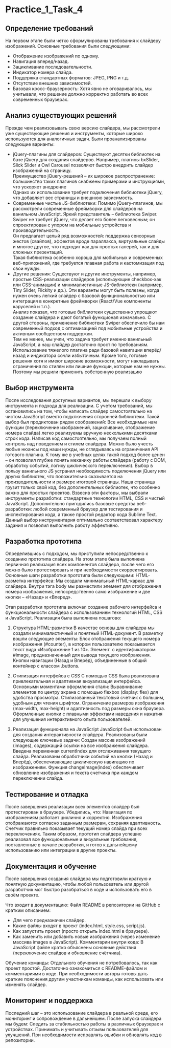 # Practice_1_Task_4
## Определение требований
На первом этапе были четко сформулированы требования к слайдеру изображений. Основные требования были следующими:
- Отображение изображений по одному.
- Навигация вперед/назад.
- Зацикливание последовательности.
- Индикатор номера слайда.
- Поддержка стандартных форматов: JPEG, PNG и т.д.
- Отсутствие внешних зависимостей.
- Базовая кросс-браузерность: Хотя явно не оговаривалось, мы учитывали, что решение должно корректно работать во всех современных браузерах.

## Анализ существующих решений
Прежде чем реализовывать свою версию слайдера, мы рассмотрели уже существующие решения и инструменты, которые широко используются для аналогичных задач. Были проанализированы следующие варианты:
- jQuery-плагины для слайдеров: Существуют десятки библиотек на базе jQuery для создания слайдеров. Например, плагины bxSlider, Slick Slider и Owl Carousel позволяют быстро внедрить слайдер изображений на страницу.  
Преимущество jQuery-решений – их широкое распространение: большинство таких плагинов снабжены примерами и инструкциями, что ускоряет внедрение  
Однако их использование требует подключения библиотеки jQuery, что добавляет вес страницы и внешнюю зависимость.
- Современные чистые JS-библиотеки: Помимо jQuery-плагинов, мы рассмотрели современные фреймворки для слайдеров на ванильном JavaScript. Яркий представитель – библиотека Swiper. Swiper не требует jQuery, что делает его более легковесным; он спроектирован с упором на мобильные устройства и производительность.  
Он предлагает целый ряд возможностей: поддержка сенсорных жестов (свайпов), эффектов вроде параллакса, виртуальные слайды и многое другое, что подходит как для простых галерей, так и для сложных презентаций.  
Такая библиотека особенно хороша для мобильных и современных веб-приложений, где требуется плавная работа и кастомизация под свои нужды.
- Другие решения: Существуют и другие инструменты, например, простые CSS-реализации слайдеров (использующие checkbox-хак или CSS-анимации) и минималистичные JS-библиотеки (например, Tiny Slider, Flickity и др.). Эти варианты могут быть полезны, когда нужен очень легкий слайдер с базовой функциональностью или интеграция в конкретные фреймворки (React/Vue компоненты каруселей и т.п.).  
Анализ показал, что готовые библиотеки существенно упрощают создание слайдера и дают богатый функционал изначально. С другой стороны, применение библиотеки Swiper обеспечило бы нам современный подход с оптимизацией под мобильные устройства и активным сообществом поддержки.  
Тем не менее, мы учли, что задача требует именно ванильный JavaScript, а наш слайдер достаточно прост по требованиям. Использование тяжелого плагина ради базовой навигации вперёд/назад и индикатора сочли избыточным. Кроме того, готовые решения хотя и имеют широкие возможности, могут накладывать ограничения по стилям или лишние функции, которые нам не нужны. Поэтому мы решили применить собственную реализацию

## Выбор инструмента
После исследования доступных вариантов, мы перешли к выбору инструмента и подхода для реализации. С учетом требований, мы остановились на том, чтобы написать слайдер самостоятельно на чистом JavaScript вместо подключения сторонней библиотеки. Такой выбор был продиктован рядом соображений:
Все необходимые нам функции (переключение изображений, зацикливание, отображение номера слайда) легко реализуемы вручную несколькими десятками строк кода.
Написав код самостоятельно, мы получаем полный контроль над поведением и стилем слайдера. Можно было учесть любые нюансы под наши нужды, не оглядываясь на ограничения API готового плагина. К тому же в учебных целях такой подход более ценен – он позволил глубже понять механику работы слайдера (работу с DOM, обработку событий, логику циклического переключения).
Выбор в пользу ванильного JS устранил необходимость подключения jQuery или других библиотек, что положительно сказывается на производительности и размере итоговой страницы. Наша страница грузит только свой код, без дополнительных библиотек, что особенно важно для простых проектов.
Взвесив эти факторы, мы выбрали инструменты разработки: стандартные технологии HTML, CSS и чистый JavaScript. Дополнительно пригодились базовые средства веб-разработки: любой современный браузер для тестирования и инспектирования кода, а также простой редактор кода Sublime Text. Данный выбор инструментария оптимально соответствовал характеру задания и позволил выполнить работу эффективно.

## Разработка прототипа
Определившись с подходом, мы приступили непосредственно к созданию прототипа слайдера. На этом этапе была выполнена первичная реализация всех компонентов слайдера, после чего его можно было протестировать и при необходимости скорректировать. Основные шаги разработки прототипа были следующими:
HTML-разметка интерфейса: Мы создали минимальный HTML-каркас для слайдера. Внутри тэга body мы разместили элемент для отображения номера изображения, непосредственно само изображение и две кнопки – «Назад» и «Вперед».

Этап разработки прототипа включал создание рабочего интерфейса и функциональности слайдера с использованием технологий HTML, CSS и JavaScript. Реализация была выполнена пошагово:
1. Структура HTML-разметки
В качестве основы для слайдера мы создали минималистичный и понятный HTML-документ. В разметку вошли следующие элементы:
Блок отображения текущего номера изображения (#counter), в котором пользователю показывается текст вида «Изображение 1 из 10».
Элемент <img> с идентификатором #image, предназначенный для вывода текущего изображения.
Кнопки навигации (Назад и Вперёд), объединенные в общий контейнер с классом .buttons.

2. Стилизация интерфейса с CSS
С помощью CSS была реализована привлекательная и адаптивная визуализация интерфейса. Основными моментами оформления стали:
Выравнивание элементов по центру экрана с помощью flexbox (display: flex) для удобства просмотра.
Стилизованный текстовый счетчик с большим, удобным для чтения шрифтом.
Ограничение размеров изображения (max-width, max-height) и адаптивность под размеры окна браузера.
Оформленные кнопки с плавными эффектами наведения и нажатия для улучшения интерактивного опыта пользователей.

3. Реализация функционала на JavaScript
JavaScript был использован для создания интерактивности слайдера. Реализованы были следующие ключевые задачи:
Создан массив изображений (images), содержащий ссылки на все изображения слайдера.
Введена переменная currentIndex для отслеживания текущего слайда.
Реализованы обработчики событий на кнопки (Назад и Вперёд), обеспечивающие циклическую навигацию по изображениям.
Функция changeImage(index) обеспечивает обновление изображения и текста счетчика при каждом переключении слайда.

## Тестирование и отладка
После завершения реализации всех элементов слайдер был протестирован в браузере. Убедились, что:
Навигация по изображениям работает циклично и корректно.
Изображения отображаются согласно заданным размерам, сохраняя адаптивность.
Счетчик правильно показывает текущий номер слайда при всех переключениях.
Таким образом, прототип слайдера успешно реализовал все функциональные и визуальные требования, поставленные в начале разработки, и готов к дальнейшему использованию или интеграции в другие проекты.


## Документация и обучение
После завершения создания слайдера мы подготовили краткую и понятную документацию, чтобы любой пользователь или другой разработчик мог быстро разобраться в коде и использовать его в своём проекте.

Что входит в документацию:
Файл README в репозитории на GitHub с кратким описанием:
- Для чего предназначен слайдер.
- Какие файлы входят в проект (index.html, style.css, script.js).
- Как запустить проект (просто открыть index.html в браузере).
- Как заменить или добавить новые изображения (через изменение массива images в JavaScript).
Комментарии внутри кода:
В JavaScript файле кратко объяснены основные действия (переключение слайдов и обновление счётчика).

Обучение команды:
Отдельного обучения не потребовалось, так как проект простой. Достаточно ознакомиться с README-файлом и комментариями в коде. При необходимости авторы готовы дать краткие пояснения другим участникам команды, как использовать или изменять слайдер.


## Мониторинг и поддержка
Последний шаг – это использование слайдера в реальной среде, его мониторинг и сопровождение в дальнейшем.
После запуска слайдера мы будем:
Следить за стабильностью работы в различных браузерах и устройствах.
Принимать и учитывать отзывы пользователей для улучшений.
При необходимости исправлять ошибки и обновлять код в репозитории.